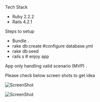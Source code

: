 Tech Stack
* Ruby 2.2.2
* Rails 4.2.1


Steps to setup
* Bundle .
* rake db:create #configure database.yml
* rake db:seed
* rails s # enjoy app

App only handling valid scenario (MVP) .


Please check below screen shots to get idea 

![ScreenShot](https://dl.dropboxusercontent.com/u/100365745/add_bill.png)


![ScreenShot](https://dl.dropboxusercontent.com/u/100365745/summary.png)

